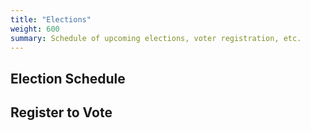 ```yaml
---
title: "Elections"
weight: 600
summary: Schedule of upcoming elections, voter registration, etc.
---
```


## Election Schedule

## Register to Vote
